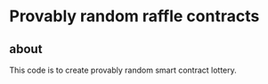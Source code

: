 # Provably random raffle contracts

## about

This code is to create provably random smart contract lottery.
 